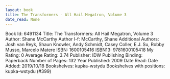 ```yaml
---
layout: book
title: The Transformers - All Hail Megatron, Volume 3
date_read: None
---
```


Book Id: 6491134
Title: The Transformers: All Hail Megatron, Volume 3
Author: Shane McCarthy
Author l-f: McCarthy, Shane
Additional Authors: Josh van Reyk, Shaun Knowler, Andy Schmidt, Casey Coller, E.J. Su, Robby Musso, Marcelo Matere
ISBN: 1600105416
ISBN13: 9781600105418
My Rating: 0
Average Rating: 3.74
Publisher: IDW Publishing
Binding: Paperback
Number of Pages: 132
Year Published: 2009
Date Read: 
Date Added: 2019/10/18
Bookshelves: kupka-wstydu
Bookshelves with positions: kupka-wstydu (#399)

